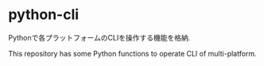 # python-cli

Pythonで各プラットフォームのCLIを操作する機能を格納.

This repository has some Python functions to operate CLI of multi-platform.